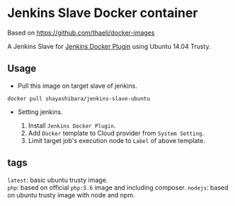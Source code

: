 Jenkins Slave Docker container
==============================

Based on https://github.com/thaeli/docker-images

A Jenkins Slave for [Jenkins Docker Plugin](https://wiki.jenkins-ci.org/display/JENKINS/Docker+Plugin) using Ubuntu 14.04 Trusty.

## Usage

- Pull this image on target slave of jenkins.

```
docker pull shayashibara/jenkins-slave-ubuntu
```

- Setting jenkins.

  1. Install `Jenkins Docker Plugin`.
  2. Add `Docker` template to Cloud provider from `System Setting`.
  3. Limit target job's execution node to `Label` of above template.

##  tags

`latest`: basic ubuntu trusty image.  
`php`: based on official `php:5.6` image and including composer. 
`nodejs`: based on ubuntu trusty image with node and npm.
